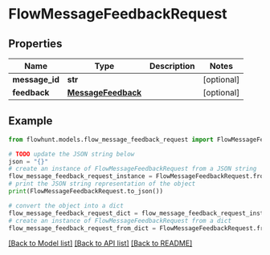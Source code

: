 # FlowMessageFeedbackRequest


## Properties

Name | Type | Description | Notes
------------ | ------------- | ------------- | -------------
**message_id** | **str** |  | [optional] 
**feedback** | [**MessageFeedback**](MessageFeedback.md) |  | [optional] 

## Example

```python
from flowhunt.models.flow_message_feedback_request import FlowMessageFeedbackRequest

# TODO update the JSON string below
json = "{}"
# create an instance of FlowMessageFeedbackRequest from a JSON string
flow_message_feedback_request_instance = FlowMessageFeedbackRequest.from_json(json)
# print the JSON string representation of the object
print(FlowMessageFeedbackRequest.to_json())

# convert the object into a dict
flow_message_feedback_request_dict = flow_message_feedback_request_instance.to_dict()
# create an instance of FlowMessageFeedbackRequest from a dict
flow_message_feedback_request_from_dict = FlowMessageFeedbackRequest.from_dict(flow_message_feedback_request_dict)
```
[[Back to Model list]](../README.md#documentation-for-models) [[Back to API list]](../README.md#documentation-for-api-endpoints) [[Back to README]](../README.md)



